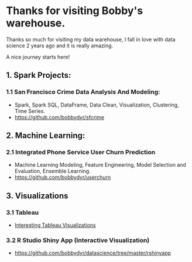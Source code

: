 # Thanks for visiting Bobby's warehouse.
Thanks so much for visiting my data warehouse, I fall in love with data science 2 years ago and it is really amazing.

A nice journey starts here!

## 1. Spark Projects:

  ### 1.1 San Francisco Crime Data Analysis And Modeling:
   - Spark, Spark SQL, DataFrame, Data Clean, Visualization, Clustering, Time Series.
   - https://github.com/bobbydyr/sfcrime

## 2. Machine Learning:

  ### 2.1 Integrated Phone Service User Churn Prediction 
   - Machine Learning Modeling, Feature Engineering, Model Selection and Evaluation, Ensemble Learning.
   - https://github.com/bobbydyr/userchurn

## 3. Visualizations
  ### 3.1 Tableau
   - [Interesting Tableau Visualizations](tableau_port/tableau_port.md)

  ### 3.2 R Studio Shiny App (Interactive Visualization)

   - https://github.com/bobbydyr/datascience/tree/master/rshinyapp
